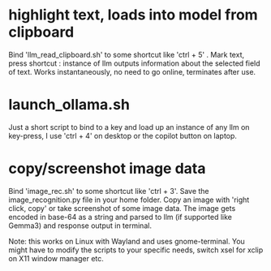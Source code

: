 # highlight text, loads into model from clipboard
Bind 'llm_read_clipboard.sh' to some shortcut like 'ctrl + 5' .  Mark text, press shortcut : instance of llm outputs information about the selected field of text.  Works instantaneously, no need to go online, terminates after use.

# launch_ollama.sh
Just a short script to bind to a key and load up an instance of any llm on key-press, I use 'ctrl + 4' on desktop or the copilot button on laptop.

# copy/screenshot image data
Bind 'image_rec.sh' to some shortcut like 'ctrl + 3'. Save the image_recognition.py file in your home folder. Copy an image with 'right click, copy' or take screenshot of some image data. The image gets encoded in base-64 as a string and parsed to llm (if supported like Gemma3) and response output in terminal.

Note: this works on Linux with Wayland and uses gnome-terminal. 
You might have to modify the scripts to your specific needs, switch xsel for xclip on X11 window manager etc.
